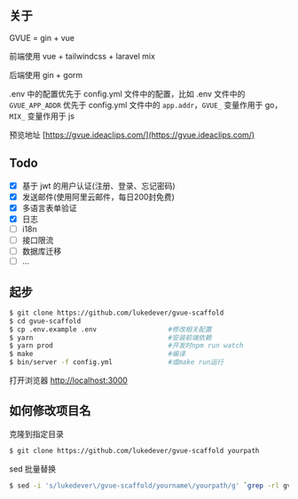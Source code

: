 ## 关于

GVUE = gin + vue

前端使用 vue + tailwindcss + laravel mix

后端使用 gin + gorm

.env 中的配置优先于 config.yml 文件中的配置，比如 .env 文件中的 `GVUE_APP_ADDR` 优先于 config.yml 文件中的 `app.addr`，`GVUE_` 变量作用于 go，`MIX_` 变量作用于 js

预览地址 [https://gvue.ideaclips.com/](https://gvue.ideaclips.com/) 

## Todo

- [x] 基于 jwt 的用户认证(注册、登录、忘记密码)
- [x] 发送邮件(使用阿里云邮件，每日200封免费)
- [x] 多语言表单验证
- [x] 日志
- [ ] i18n
- [ ] 接口限流
- [ ] 数据库迁移
- [ ] ...

## 起步

```sh
$ git clone https://github.com/lukedever/gvue-scaffold
$ cd gvue-scaffold
$ cp .env.example .env                  #修改相关配置
$ yarn                                  #安装前端依赖
$ yarn prod                             #开发时npm run watch
$ make                                  #编译
$ bin/server -f config.yml              #或make run运行
```

打开浏览器 [http://localhost:3000](http://localhost:3000)

## 如何修改项目名

克隆到指定目录

```sh
$ git clone https://github.com/lukedever/gvue-scaffold yourpath
```

sed 批量替换

```sh
$ sed -i 's/lukedever\/gvue-scaffold/yourname\/yourpath/g' `grep -rl gvue-scaffold yourpath/`
```
